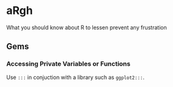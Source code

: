 # aRgh

What you should know about R to lessen prevent any frustration

## Gems

### Accessing Private Variables or Functions

Use `:::` in conjuction with a library such as `ggplot2:::`.
